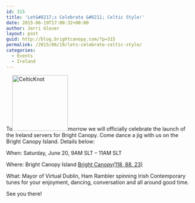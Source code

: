 ```yaml
---
id: 315
title: 'Let&#8217;s Celebrate &#8211; Celtic Style!'
date: 2015-06-19T17:00:32+00:00
author: Jerri Glover
layout: post
guid: http://blog.brightcanopy.com/?p=315
permalink: /2015/06/19/lets-celebrate-celtic-style/
categories:
  - Events
  - Ireland
---
```

<p style="text-align: left;">
  To<a href="http://blog.brightcanopy.com/wp-content/uploads/2015/06/CelticKnot.png"><img class=" size-full wp-image-283 alignleft" src="http://blog.brightcanopy.com/wp-content/uploads/2015/06/CelticKnot.png" alt="CelticKnot" width="150" height="150" /></a>morrow we will officially celebrate the launch of the Ireland servers for Bright Canopy. Come dance a jig with us on the Bright Canopy Island. Details below:
</p>

When: Saturday, June 20, 9AM SLT &#8211; 11AM SLT

Where: Bright Canopy Island [Bright Canopy(118, 88, 23)](http://maps.secondlife.com/secondlife/Bright%20Canopy/118/88/23)

What: Mayor of Virtual Dublin, Ham Rambler spinning Irish Contemporary tunes for your enjoyment, dancing, conversation and all around good time.

See you there!